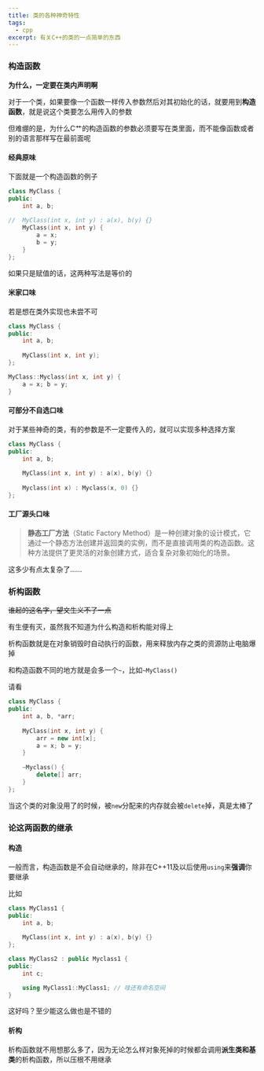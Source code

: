 ```yaml
---
title: 类的各种神奇特性
tags:
  - cpp
excerpt: 有关C++的类的一点简单的东西
---
```

### 构造函数
**为什么，一定要在类内声明啊**

对于一个类，如果要像一个函数一样传入参数然后对其初始化的话，就要用到**构造函数**，就是说这个类要怎么用传入的参数

但难绷的是，为什么C艹的构造函数的参数必须要写在类里面，而不能像函数或者别的语言那样写在最前面呢

#### 经典原味
下面就是一个构造函数的例子
```C++
class MyClass {
public:
    int a, b;
	
//  MyClass(int x, int y) : a(x), b(y) {} 
    MyClass(int x, int y) {
        a = x;
        b = y;
    }
};
```
如果只是赋值的话，这两种写法是等价的

#### 米家口味
若是想在类外实现也未尝不可
```C++
class MyClass {
public:
    int a, b;
    
    MyClass(int x, int y);
};

MyClass::Myclass(int x, int y) {
    a = x; b = y;
}

```

#### 可部分不自选口味
对于某些神奇的类，有的参数是不一定要传入的，就可以实现多种选择方案
```C++
class MyClass {
public:
    int a, b;
    
    MyClass(int x, int y) : a(x), b(y) {}
    
    Myclass(int x) : Myclass(x, 0) {}
};
```

#### 工厂源头口味
>**静态工厂方法**（Static Factory Method）是一种创建对象的设计模式，它通过一个静态方法创建并返回类的实例，而不是直接调用类的构造函数。这种方法提供了更灵活的对象创建方式，适合复杂对象初始化的场景。

这多少有点太复杂了……
### 析构函数
~~谁起的这名字，望文生义不了一点~~

有生便有灭，虽然我不知道为什么构造和析构能对得上

析构函数就是在对象销毁时自动执行的函数，用来释放内存之类的资源防止电脑爆掉

和构造函数不同的地方就是会多一个`~`，比如`~MyClass()`

请看
```C++
class MyClass {
public:
    int a, b, *arr;
    
    MyClass(int x, int y) {
        arr = new int[x];
        a = x; b = y;
    }
    
    ~Myclass() {
        delete[] arr;
    }
};
```

当这个类的对象没用了的时候，被`new`分配来的内存就会被`delete`掉，真是太棒了

### 论这两函数的继承

#### 构造

一般而言，构造函数是不会自动继承的，除非在C++11及以后使用`using`来**强调**你要继承

比如

```cpp
class MyClass1 {
public:
    int a, b;
	
	MyClass(int x, int y) : a(x), b(y) {} 
};

class MyClass2 : public Myclass1 {
public:
	int c;

	using MyClass1::MyClass1; // 哇还有命名空间
}
```

这好吗？至少能这么做也是不错的

#### 析构

析构函数就不用想那么多了，因为无论怎么样对象死掉的时候都会调用**派生类和基类**的析构函数，所以压根不用继承
